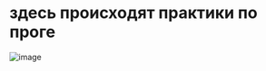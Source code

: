 # здесь происходят практики по проге
![image](https://github.com/user-attachments/assets/d14cc8d7-5a5a-4417-880e-44bf593b6446)
